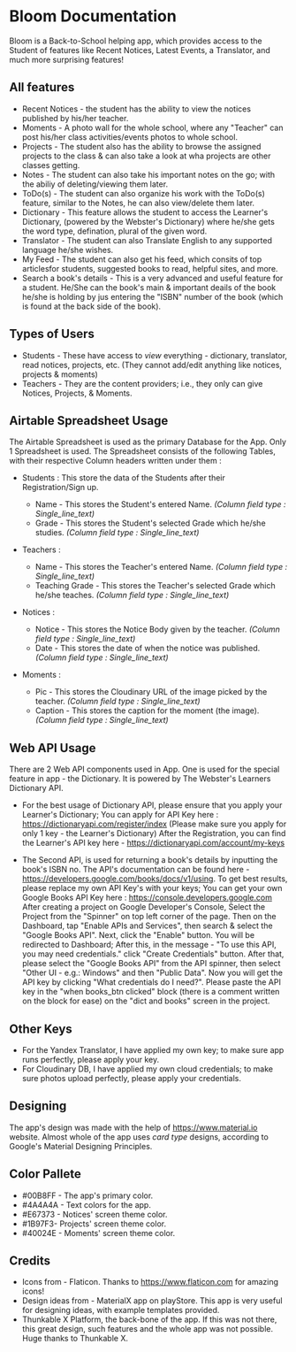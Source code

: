 # Bloom Documentation
Bloom is a Back-to-School helping app, which provides access to the Student of features like Recent Notices, Latest Events, a Translator, and much more surprising features!

## All features
* Recent Notices - the student has the ability to view the notices published by his/her teacher.
* Moments - A photo wall for the whole school, where any "Teacher" can post his/her class activities/events photos to whole school.
* Projects - The student also has the ability to browse the assigned projects to the class & can also take a look at wha projects are other classes getting.
* Notes - The student can also take his important notes on the go; with the abiliy of deleting/viewing them later.
* ToDo(s) - The student can also organize his work with the ToDo(s) feature, similar to the Notes, he can also view/delete them later.
* Dictionary - This feature allows the student to access the Learner's Dictionary, (powered by the Webster's Dictionary) where he/she gets the word type, defination, plural of the given word.
* Translator - The student can also Translate English to any supported language he/she wishes.
* My Feed - The student can also get his feed, which consits of top articlesfor students, suggested books to read, helpful sites, and more.
* Search a book's details - This is a very advanced and useful feature for a student. He/She can the book's main & important deails of the book he/she is holding by jus entering the "ISBN" number of the book (which is found at the back side of the book).

## Types of Users
* Students - These have access to *view* everything - dictionary, translator, read notices, projects, etc. (They cannot add/edit anything like notices, projects & moments)
* Teachers - They are the content providers; i.e., they only can give Notices, Projects, & Moments.

## Airtable Spreadsheet Usage
The Airtable Spreadsheet is used as the primary Database for the App. Only 1 Spreadsheet is used.
The Spreadsheet consists of the following Tables, with their respective Column headers written under them : 
- Students : This store the data of the Students after their Registration/Sign up.
  * Name - This stores the Student's entered Name. *(Column field type : Single_line_text)*
  * Grade - This stores the Student's selected Grade which he/she studies. *(Column field type : Single_line_text)*
  
- Teachers : 
  * Name - This stores the Teacher's entered Name. *(Column field type : Single_line_text)*
  * Teaching Grade - This stores the Teacher's selected Grade which he/she teaches. *(Column field type : Single_line_text)*
  
- Notices : 
  * Notice - This stores the Notice Body given by the teacher. *(Column field type : Single_line_text)*
  * Date - This stores the date of when the notice was published. *(Column field type : Single_line_text)*
  
- Moments : 
  * Pic - This stores the Cloudinary URL of the image picked by the teacher. *(Column field type : Single_line_text)*
  * Caption - This stores the caption for the moment (the image). *(Column field type : Single_line_text)*

## Web API Usage
There are 2 Web API components used in App. One is used for the special feature in app - the Dictionary. It is powered by The Webster's Learners Dictionary API.
* For the best usage of Dictionary API, please ensure that you apply your Learner's Dictionary; You can apply for API Key here : https://dictionaryapi.com/register/index
(Please make sure you apply for only 1 key - the Learner's Dictionary)
After the Registration, you can find the Learner's API key here - https://dictionaryapi.com/account/my-keys

* The Second API, is used for returning a book's details by inputting the book's ISBN no. The API's documentation can be found here - https://developers.google.com/books/docs/v1/using.
To get best results, please replace my own API Key's with your keys; You can get your own Google Books API Key here : https://console.developers.google.com
After creating a project on Google Developer's Console, Select the Project from the "Spinner" on top left corner of the page. Then on the Dashboard, tap "Enable APIs and Services", then search & select the "Google Books API".
Next, click the "Enable" button. You will be redirected to Dashboard; After this, in the message - "To use this API, you may need credentials." click "Create Credentials" button.
After that, please select the "Google Books API" from the API spinner, then select "Other UI - e.g.: Windows" and then "Public Data".
Now you will get the API key by clicking "What credentials do I need?". Please paste the API key in the "when books_btn clicked" block (there is a comment written on the block for ease) on the "dict and books" screen in the project.
## Other Keys
* For the Yandex Translator, I have applied my own key; to make sure app runs perfectly, please apply your key.
* For Cloudinary DB, I have applied my own cloud credentials; to make sure photos upload perfectly, please apply your credentials.

## Designing
The app's design was made with the help of https://www.material.io website. Almost whole of the app uses *card type* designs, according to Google's Material Designing Principles.

## Color Pallete
* #00B8FF - The app's primary color.
* #4A4A4A - Text colors for the app.
* #E67373 - Notices' screen theme color.
* #1B97F3- Projects' screen theme color.
* #40024E - Moments' screen theme color.

## Credits
* Icons from - Flaticon. Thanks to https://www.flaticon.com for amazing icons!
* Design ideas from - MaterialX app on playStore. This app is very useful for designing ideas, with example templates provided.
* Thunkable X Platform, the back-bone of the app. If this was not there, this great design, such features and the whole app was not possible. Huge thanks to Thunkable X.
